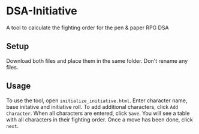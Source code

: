 # DSA-Initiative
A tool to calculate the fighting order for the pen &amp; paper RPG DSA

## Setup
Download both files and place them in the same folder. Don't rename any files.

## Usage
To use the tool, open ``initialize_initiative.html``.
Enter character name, base initative and initiative roll.
To add additional characters, click ``Add Character``.
When all characters are entered, click ``Save``.
You will see a table with all characters in their fighting order.
Once a move has been done, click ``next``.